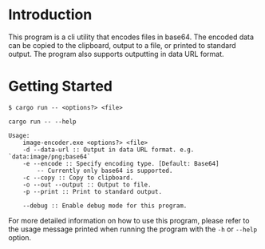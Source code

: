 # Introduction
This program is a cli utility that encodes files in base64. The encoded data can be copied to the clipboard, output to a file, or printed to standard output. The program also supports outputting in data URL format.

# Getting Started
```
$ cargo run -- <options?> <file>
```

`cargo run -- --help`

```
Usage:
    image-encoder.exe <options?> <file>
    -d --data-url :: Output in data URL format. e.g. `data:image/png;base64`
    -e --encode :: Specify encoding type. [Default: Base64]
        -- Currently only base64 is supported.
    -c --copy :: Copy to clipboard.
    -o --out --output :: Output to file.
    -p --print :: Print to standard output.

    --debug :: Enable debug mode for this program.
```

For more detailed information on how to use this program, please refer to the usage message printed when running the program with the `-h` or `--help` option.